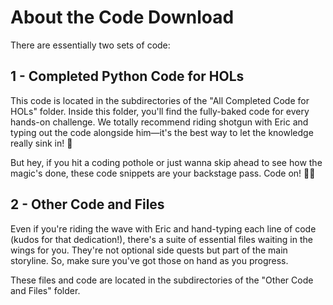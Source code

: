 # About the Code Download

There are essentially two sets of code: 

## 1 - Completed Python Code for HOLs

This code is located in the subdirectories of the "All Completed Code for HOLs" folder. Inside this folder, you'll find the fully-baked code for every hands-on challenge. We totally recommend riding shotgun with Eric and typing out the code alongside him—it's the best way to let the knowledge really sink in! 🚀

But hey, if you hit a coding pothole or just wanna skip ahead to see how the magic's done, these code snippets are your backstage pass. Code on! 🎸🤓

## 2 - Other Code and Files

Even if you're riding the wave with Eric and hand-typing each line of code (kudos for that dedication!), there's a suite of essential files waiting in the wings for you. They're not optional side quests but part of the main storyline. So, make sure you've got those on hand as you progress.

These files and code are located in the subdirectories of the "Other Code and Files" folder.

